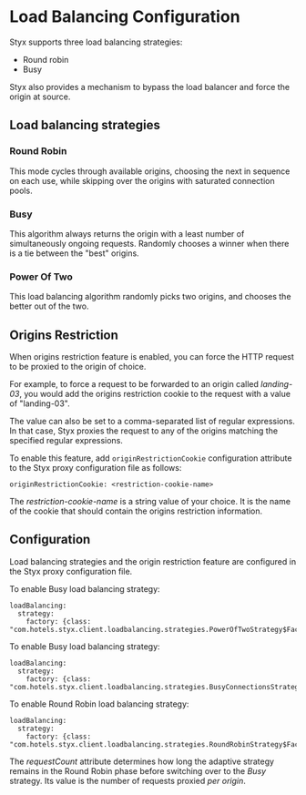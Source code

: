 # Load Balancing Configuration

Styx supports three load balancing strategies:

 - Round robin
 - Busy

Styx also provides a mechanism to bypass the load balancer and force
the origin at source.

## Load balancing strategies

### Round Robin

This mode cycles through available origins, choosing the next in sequence on each use,
while skipping over the origins with saturated connection pools.

### Busy

This algorithm always returns the origin with a least number of 
simultaneously ongoing requests. Randomly chooses a winner
when there is a tie between the "best" origins.

### Power Of Two

This load balancing algorithm randomly picks two origins, and chooses the
better out of the two. 


## Origins Restriction

When origins restriction feature is enabled, you can force the HTTP
request to be proxied to the origin of choice.

For example, to force a request to be forwarded to an origin called
*landing-03*, you would add the origins restriction cookie to the
request with a value of "landing-03".

The value can also be set to a comma-separated list of regular expressions.
In that case, Styx proxies the request to any of the origins matching 
the specified regular expressions.

To enable this feature, add `originRestrictionCookie` configuration
attribute to the Styx proxy configuration file as follows:

    originRestrictionCookie: <restriction-cookie-name>

The *restriction-cookie-name* is a string value of your choice. It is
the name of the cookie that should contain the origins restriction information.

## Configuration

Load balancing strategies and the origin restriction feature are configured
in the Styx proxy configuration file.

To enable Busy load balancing strategy:

    loadBalancing:
      strategy:
        factory: {class: "com.hotels.styx.client.loadbalancing.strategies.PowerOfTwoStrategy$Factory"}

To enable Busy load balancing strategy:

    loadBalancing:
      strategy:
        factory: {class: "com.hotels.styx.client.loadbalancing.strategies.BusyConnectionsStrategy$Factory"}

To enable Round Robin load balancing strategy:

    loadBalancing:
      strategy:
        factory: {class: "com.hotels.styx.client.loadbalancing.strategies.RoundRobinStrategy$Factory"}

The *requestCount* attribute determines how long the adaptive strategy
remains in the Round Robin phase before switching over to the *Busy* strategy.
Its value is the number of requests proxied *per origin*.


